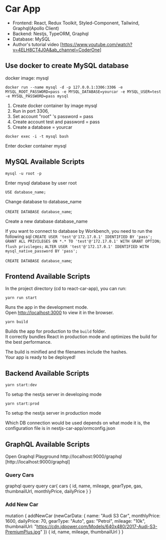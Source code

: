 # Car App
- Frontend: React, Redux Toolkit, Styled-Component, Tailwind, Graphql(Apollo Client)
- Backend: Nestjs, TypeORM, Graphql
- Database: MySQL
- Author's tutorial video [https://www.youtube.com/watch?v=4ELH8CT4J0A&ab_channel=CoderOne]

## Use docker to create MySQL database

docker image: mysql

`docker run --name mysql -d -p 127.0.0.1:3306:3306 -e MYSQL_ROOT_PASSWORD=pass -e MYSQL_DATABASE=yourcar -e MYSQL_USER=test -e MYSQL_PASSWORD=pass mysql`

1. Create docker container by image mysql
2. Run in port 3306,
3. Set account "root" 's password = pass
4. Create account test and password = pass
5. Create a database = yourcar

`docker exec -i -t mysql bash`

Enter docker container mysql

## MySQL Available Scripts

`mysql -u root -p`

Enter mysql database by user root

`USE database_name;`

Change database to database_name

`CREATE DATABASE database_name`;

Create a new database database_name

If you want to connect to database by Workbench, you need to run the following sql
`CREATE USER 'test'@'172.17.0.1' IDENTIFIED BY 'pass';`
`GRANT ALL PRIVILEGES ON *.* TO 'test'@'172.17.0.1' WITH GRANT OPTION;`
`flush privileges;`
`ALTER USER 'test'@'172.17.0.1' IDENTIFIED WITH mysql_native_password BY 'pass';`

`CREATE DATABASE database_name`;

## Frontend Available Scripts

In the project directory (cd to react-car-app), you can run:

`yarn run start`

Runs the app in the development mode.<br />
Open [http://localhost:3000](http://localhost:3000) to view it in the browser.

`yarn build`

Builds the app for production to the `build` folder.<br />
It correctly bundles React in production mode and optimizes the build for the best performance.

The build is minified and the filenames include the hashes.<br />
Your app is ready to be deployed!

## Backend Available Scripts

`yarn start:dev`

To setup the nestjs server in developing mode

`yarn start:prod`

To setup the nestjs server in production mode

Which DB connection would be used depends on what mode it is, the configuration file is in
nestjs-car-app/ormconfig.json

## GraphQL Available Scripts

Open Graphql Playground
http://localhost:9000/graphql [http://localhost:9000/graphql]

### Query Cars

graphql query
query car{
cars {
id,
name,
mileage,
gearType,
gas,
thumbnailUrl,
monthlyPrice,
dailyPrice
}
}

### Add New Car

mutation {
addNewCar (newCarData: {
name: "Audi S3 Car",
monthlyPrice: 1600,
dailyPrice: 70,
gearType: "Auto",
gas: "Petrol",
mileage: "10k",
thumbnailUrl: "https://cdn.jdpower.com/Models/640x480/2017-Audi-S3-PremiumPlus.jpg"
}) {
id,
name,
mileage,
thumbnailUrl
}
}

